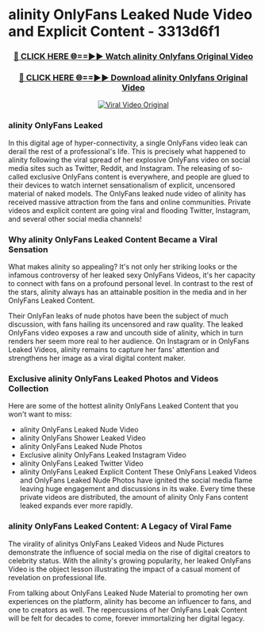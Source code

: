 # alinity OnlyFans Leaked Nude Video and Explicit Content - 3313d6f1

<div align="center">

### [🔴 CLICK HERE 🌐==►► Watch alinity Onlyfans Original Video](https://aff.leakpic.com/?utm_medium=9dac6e3e92780789e695eb65dc45befdb20081c8&utm_campaign=Link_for_leakpic_com)

### [🔴 CLICK HERE 🌐==►► Download alinity Onlyfans Original Video](https://aff.leakpic.com/?utm_medium=9dac6e3e92780789e695eb65dc45befdb20081c8&utm_campaign=Link_for_leakpic_com)

[![Viral Video Original](https://i.ibb.co.com/xMMVF88/686577567.gif)](https://aff.leakpic.com/?utm_medium=9dac6e3e92780789e695eb65dc45befdb20081c8&utm_campaign=Link_for_leakpic_com)

</div>

### alinity OnlyFans Leaked
In this digital age of hyper-connectivity, a single OnlyFans video leak can derail the rest of a professional's life. This is precisely what happened to alinity following the viral spread of her explosive OnlyFans video on social media sites such as Twitter, Reddit, and Instagram. The releasing of so-called exclusive OnlyFans content is everywhere, and people are glued to their devices to watch internet sensationalism of explicit, uncensored material of naked models. 
The OnlyFans leaked nude video of alinity has received massive attraction from the fans and online communities. Private videos and explicit content are going viral and flooding Twitter, Instagram, and several other social media channels!

### Why alinity OnlyFans Leaked Content Became a Viral Sensation
What makes alinity so appealing? It's not only her striking looks or the infamous controversy of her leaked sexy OnlyFans Videos, it's her capacity to connect with fans on a profound personal level. In contrast to the rest of the stars, alinity always has an attainable position in the media and in her OnlyFans Leaked Content.

Their OnlyFan leaks of nude photos have been the subject of much discussion, with fans hailing its uncensored and raw quality. The leaked OnlyFans video exposes a raw and uncouth side of alinity, which in turn renders her seem more real to her audience. On Instagram or in OnlyFans Leaked Videos, alinity remains to capture her fans' attention and strengthens her image as a viral digital content maker.

### Exclusive alinity OnlyFans Leaked Photos and Videos Collection
Here are some of the hottest alinity OnlyFans Leaked Content that you won't want to miss:
- alinity OnlyFans Leaked Nude Video
- alinity OnlyFans Shower Leaked Video
- alinity OnlyFans Leaked Nude Photos
- Exclusive alinity OnlyFans Leaked Instagram Video
- alinity OnlyFans Leaked Twitter Video
- alinity OnlyFans Leaked Explicit Content
These OnlyFans Leaked Videos and OnlyFans Leaked Nude Photos have ignited the social media flame leaving huge engagement and discussions in its wake. Every time these private videos are distributed, the amount of alinity Only Fans content leaked expands ever more rapidly.

### alinity OnlyFans Leaked Content: A Legacy of Viral Fame
The virality of alinitys OnlyFans Leaked Videos and Nude Pictures demonstrate the influence of social media on the rise of digital creators to celebrity status. With the alinity's growing popularity, her leaked OnlyFans Video is the object lesson illustrating the impact of a casual moment of revelation on professional life.

From talking about OnlyFans Leaked Nude Material to promoting her own experiences on the platform, alinity has become an influencer to fans, and one to creators as well. The repercussions of her OnlyFans Leak Content will be felt for decades to come, forever immortalizing her digital legacy.
